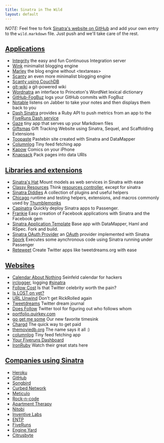 ```yaml
---
title: Sinatra in The Wild
layout: default
---
```


*NOTE:* Feel free to fork
[Sinatra's website on GitHub](http://github.com/sinatra/sinatra.github.com)
and add your own entry to the `wild.markdown` file. Just push and we'll take
care of the rest.

## <a id="apps" href="#apps">Applications</a>

- [Integrity](http://integrityapp.com) the easy and fun
  Continuous Integration server
- [Wink](http://github.com/rtomayko/wink) minimalist blogging engine
- [Marley](http://github.com/karmi/marley) the blog engine
  without &lt;textareas&gt;
- [Scanty](http://github.com/adamwiggins/scanty) an even more minimalist
  blogging engine
- [Scanty using CouchDB](http://github.com/jtulloch/scanty/tree/master)
- [git-wiki](http://github.com/sr/git-wiki) a git-powered wiki
- [Wordnatra](http://github.com/gnugeek/wordnatra) an interface to Princeton's
  WordNet lexical dictionary
- [GitHub-FogBuz](http://github.com/johnreilly/github-fogbugz) logs your GitHub
  commits with FogBuz
- [Notable](http://github.com/namelessjon/notable) listens on Jabber to take
  your notes and then displays them back to you
- [Dash Sinatra](http://github.com/fiveruns/dash-sinatra) provides a Ruby API
  to push metrics from an app to the
  [FiveRuns Dash service](http://dash.fiveruns.com/)
- [Gaze](http://github.com/ichverstehe/gaze) tiny app that serves up your
  Markdown files
- [Giftsmas](http://github.com/jeremyevans/giftsmas) Gift Tracking Website
  using Sinatra, Sequel, and Scaffolding Extensions
- [Toopaste](http://github.com/zapnap/toopaste) Pastebin site created with Sinatra and DataMapper
- [Columnlog](http://github.com/quirkey/columnlog) Tiny feed fetching app
- [Kapow](http://code.google.com/p/kapow/) Comics on your iPhone
- [Knapsack](http://github.com/joseph/knapsack/tree/master) Pack pages into data URIs

## <a id="libs" href="#libs">Libraries and extensions</a>

- [Sinatra's Hat](http://github.com/nakajima/sinatras-hat) Mount models as web
  services in Sinatra with ease
- [Classy Resources](http://github.com/giraffesoft/classy_resources) Think
  [resources controller](http://plugins.ardes.com/doc/resources_controller),
  except for sinatra
- [Sinatra Diddies](http://github.com/foca/sinatra-diddies) A collection of
  plugins and useful helpers
- [Chicago](http://github.com/thumblemonks/chicago) runtime and testing
  helpers, extensions, and macros commonly used by
  [Thumblemonks](http://github.com/thumblemonks)
- [Capinatra](http://github.com/nakajima/capinatra) Quickly deploy Sinatra
  apps to Passenger.
- [Frankie](http://github.com/deadprogrammer/frankie) Easy creation of Facebook
  applications with Sinatra and the Facebook gem
- [Sinatra Application Template](http://github.com/zapnap/sinatra-template)
  Base app with DataMapper, Haml and RSpec. Fork and build.
- [Sinatra OAuth Provider](http://github.com/eddanger/sinatra-oauth-provider)
  an [OAuth](http://oauth.net) provider implemented with Sinatra
- [Spork](http://github.com/deadprogrammer/spork) Executes some aynchronous
  code using Sinatra running under Passenger
- [Reteweet](http://github.com/zapnap/retweet) Create Twitter apps like tweetdreams.org with ease

## <a id="sites" href="#sites">Websites</a>

- [Calendar About Nothing](http://calendaraboutnothing.com) Seinfeld calendar
  for hackers
- [irclogger](http://irclogger.com), logging
  [#sinatra](http://irclogger.com/sinatra)
- [Follow Cost](http://followcost.com) Is that Twitter celebrity worth
  the pain?
- [Is LOST on yet?](http://islostonyet.com/)
- [URL Unwind](http://urlunwind.com) Don't get RickRolled again
- [Tweetdreams](http://tweetdreams.org) Twitter dream journal
- [Does Follow](http://doesfollow.com) Twitter tool for figuring out who follows whom
- [portfolio.quirkey.com](http://portfolio.quirkey.com/)
- [go get me some](http://go-get-me-so.me/) Our new favorite timesink
- [Chargd](http://www.chargd.com/) The quick way to get paid
- [themoviedb.org](http://api.themoviedb.org/) The name says it all :)
- [columnlog](http://github.com/quirkey/columnlog) Tiny feed fetching app
- [Your Fiveruns Dashboard](http://dash.fiveruns.com)
- [IronRuby](http://ironruby.info) Watch their great stats here

## <a id="biz" href="#biz">Companies using Sinatra</a>

- [Heroku](http://heroku.com)
- [GitHub](http://github.com/blog/53-github-services-ipo)
- [Songbird](http://getsongbird.com)
- [Curbed Network](http://curbed.com)
- [Meticulo](http://www.meticulo.com/)
- [Rock-n-code](http://www.rock-n-code.com/)
- [Apartment Therapy](http://www.apartmenttherapy.com)
- [Nitobi](http://nitobi.com)
- [Inventive Labs](http://inventivelabs.com.au/)
- [ENTP](http://entp.com)
- [FiveRuns](http://fiveruns.com)
- [Engine Yard](http://engineyard.com)
- [Citrusbyte](http://www.citrusbyte.com/)
